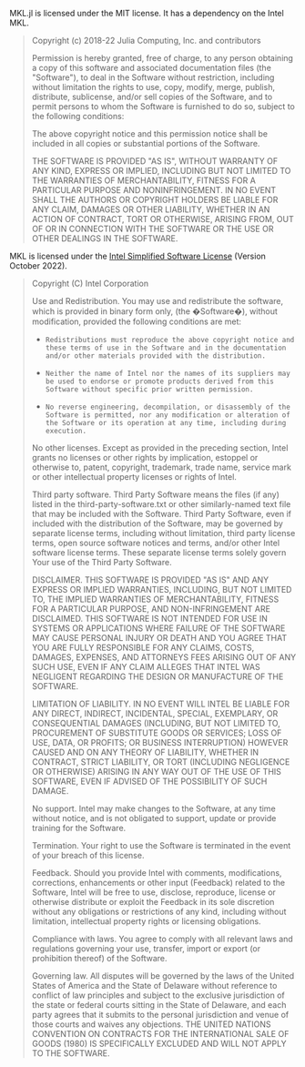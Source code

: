 MKL.jl is licensed under the MIT license. It has a dependency on the Intel MKL.

> Copyright (c) 2018-22 Julia Computing, Inc. and contributors
>
> Permission is hereby granted, free of charge, to any person obtaining a copy
of this software and associated documentation files (the "Software"), to deal
in the Software without restriction, including without limitation the rights
to use, copy, modify, merge, publish, distribute, sublicense, and/or sell
copies of the Software, and to permit persons to whom the Software is
furnished to do so, subject to the following conditions:
>
> The above copyright notice and this permission notice shall be included in all
copies or substantial portions of the Software.
>
> THE SOFTWARE IS PROVIDED "AS IS", WITHOUT WARRANTY OF ANY KIND, EXPRESS OR
IMPLIED, INCLUDING BUT NOT LIMITED TO THE WARRANTIES OF MERCHANTABILITY,
FITNESS FOR A PARTICULAR PURPOSE AND NONINFRINGEMENT. IN NO EVENT SHALL THE
AUTHORS OR COPYRIGHT HOLDERS BE LIABLE FOR ANY CLAIM, DAMAGES OR OTHER
LIABILITY, WHETHER IN AN ACTION OF CONTRACT, TORT OR OTHERWISE, ARISING FROM,
OUT OF OR IN CONNECTION WITH THE SOFTWARE OR THE USE OR OTHER DEALINGS IN THE
SOFTWARE.

MKL is licensed under the [Intel Simplified Software License](https://software.intel.com/en-us/license/intel-simplified-software-license) (Version October 2022).

> Copyright (C) Intel Corporation
>
> Use and Redistribution. You may use and redistribute the software, which is provided in binary form only, (the �Software�), without modification, provided the following conditions are met:
>
> * 	Redistributions must reproduce the above copyright notice and these terms of use in the Software and in the documentation and/or other materials provided with the distribution.
> * 	Neither the name of Intel nor the names of its suppliers may be used to endorse or promote products derived from this Software without specific prior written permission.
> * 	No reverse engineering, decompilation, or disassembly of the Software is permitted, nor any modification or alteration of the Software or its operation at any time, including during execution.
>
> No other licenses. Except as provided in the preceding section, Intel grants no licenses or other rights by implication, estoppel or otherwise to, patent, copyright, trademark, trade name, service mark 
or other intellectual property licenses or rights of Intel.
> 
> Third party software.  Third Party Software means the files (if any) listed in the third-party-software.txt or other similarly-named text file that may be included with the Software. 
Third Party Software, even if included with the distribution of the Software, may be governed by separate license terms, including without limitation, third party license terms, open source software notices and terms,
and/or other Intel software license terms. These separate license terms solely govern Your use of the Third Party Software.
> 
> DISCLAIMER. THIS SOFTWARE IS PROVIDED "AS IS" AND ANY EXPRESS OR IMPLIED WARRANTIES, INCLUDING, BUT NOT LIMITED TO, THE IMPLIED WARRANTIES OF MERCHANTABILITY, FITNESS FOR A PARTICULAR PURPOSE, AND NON-INFRINGEMENT ARE DISCLAIMED. 
THIS SOFTWARE IS NOT INTENDED FOR USE IN SYSTEMS OR APPLICATIONS WHERE FAILURE OF THE SOFTWARE MAY CAUSE PERSONAL INJURY OR DEATH AND YOU AGREE THAT YOU ARE FULLY RESPONSIBLE FOR ANY CLAIMS, COSTS, DAMAGES, EXPENSES, AND ATTORNEYS FEES 
ARISING OUT OF ANY SUCH USE, EVEN IF ANY CLAIM ALLEGES THAT INTEL WAS NEGLIGENT REGARDING THE DESIGN OR MANUFACTURE OF THE SOFTWARE.
>
> LIMITATION OF LIABILITY. IN NO EVENT WILL INTEL BE LIABLE FOR ANY DIRECT, INDIRECT, INCIDENTAL, SPECIAL, EXEMPLARY, OR CONSEQUENTIAL DAMAGES (INCLUDING, BUT NOT LIMITED TO, PROCUREMENT OF SUBSTITUTE GOODS OR SERVICES; LOSS OF USE, DATA, OR PROFITS;
OR BUSINESS INTERRUPTION) HOWEVER CAUSED AND ON ANY THEORY OF LIABILITY, WHETHER IN CONTRACT, STRICT LIABILITY, OR TORT (INCLUDING NEGLIGENCE OR OTHERWISE) ARISING IN ANY WAY OUT OF THE USE OF THIS SOFTWARE, EVEN IF ADVISED OF THE POSSIBILITY OF SUCH DAMAGE.
>
> No support.  Intel may make changes to the Software, at any time without notice, and is not obligated to support, update or provide training for the Software. 
>
> Termination. Your right to use the Software is terminated in the event of your breach of this license.
>
> Feedback.  Should you provide Intel with comments, modifications, corrections, enhancements or other input (Feedback) related to the Software, Intel will be free to use, disclose, reproduce, license or otherwise distribute or exploit the Feedback in 
its sole discretion without any obligations or restrictions of any kind, including without limitation, intellectual property rights or licensing obligations.
>
> Compliance with laws.  You agree to comply with all relevant laws and regulations governing your use, transfer, import or export (or prohibition thereof) of the Software.
>
> Governing law.  All disputes will be governed by the laws of the United States of America and the State of Delaware without reference to conflict of law principles and subject to the exclusive jurisdiction 
of the state or federal courts sitting in the State of Delaware, and each party agrees that it submits to the personal jurisdiction and venue of those courts and waives any objections. 
THE UNITED NATIONS CONVENTION ON CONTRACTS FOR THE INTERNATIONAL SALE OF GOODS (1980) IS SPECIFICALLY EXCLUDED AND WILL NOT APPLY TO THE SOFTWARE.

